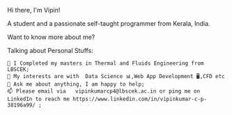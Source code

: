 Hi there, I'm Vipin!

A student and a passionate self-taught programmer from Kerala, India.

Want to know more about me?

Talking about Personal Stuffs:

    💼 I Completed my masters in Thermal and Fluids Engineering from LBSCEK;
    🤔 My interests are with  Data Science 📊,Web App Development 🖥️,CFD etc
    💬 Ask me about anything, I am happy to help;
    📫 Please email via   vipinkumarcp4@lbscek.ac.in or ping me on LinkedIn to reach me https://www.linkedin.com/in/vipinkumar-c-p-38196a99/ ;


<!---
vipin4948/vipin4948 is a ✨ special ✨ repository because its `README.md` (this file) appears on your GitHub profile.
You can click the Preview link to take a look at your changes.
--->
